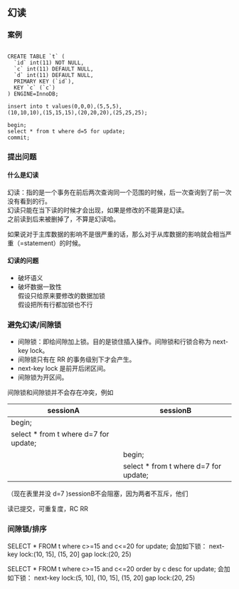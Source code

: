 
## 幻读

### 案例

```

CREATE TABLE `t` (
  `id` int(11) NOT NULL,
  `c` int(11) DEFAULT NULL,
  `d` int(11) DEFAULT NULL,
  PRIMARY KEY (`id`),
  KEY `c` (`c`)
) ENGINE=InnoDB;

insert into t values(0,0,0),(5,5,5),
(10,10,10),(15,15,15),(20,20,20),(25,25,25);

begin;
select * from t where d=5 for update;
commit;
```

### 提出问题

#### 什么是幻读

幻读：指的是一个事务在前后两次查询同一个范围的时候，后一次查询到了前一次没有看到的行。  
幻读只能在当下读的时候才会出现，如果是修改的不能算是幻读。  
之前读到后来被删掉了，不算是幻读哈。  

如果说对于主库数据的影响不是很严重的话，那么对于从库数据的影响就会相当严重（=statement）的时候。 

#### 幻读的问题

- 破坏语义
- 破坏数据一致性  
  假设只给原来要修改的数据加锁  
  假设把所有行都加锁也不行  

### 避免幻读/间隙锁

- 间隙锁：即给间隙加上锁。目的是锁住插入操作。间隙锁和行锁合称为 next-key lock。  
- 间隙锁只有在 RR 的事务级别下才会产生。  
- next-key lock 是前开后闭区间。  
- 间隙锁为开区间。

间隙锁和间隙锁并不会存在冲突，例如  

| sessionA                              | sessionB                              |
| ------------------------------------- | ------------------------------------- |
| begin;                                |                                       |
| select * from t where d=7 for update; |                                       |
|                                       | begin;                                |
|                                       | select * from t where d=7 for update; |

（现在表里并没 d=7 )sessionB不会阻塞，因为两者不互斥，他们  

读已提交，可重复度，RC RR 

### 间隙锁/排序

SELECT * FROM t where c>=15 and c<=20 for update; 会加如下锁：
next-key lock:(10, 15], (15, 20]
gap lock:(20, 25)

SELECT * FROM t where c>=15 and c<=20 order by c desc for update; 会加如下锁：
next-key lock:(5, 10], (10, 15], (15, 20]
gap lock:(20, 25)

